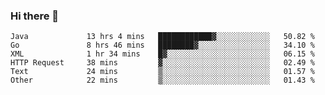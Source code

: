 ### Hi there 👋

<!--
**urzz/urzz** is a ✨ _special_ ✨ repository because its `README.md` (this file) appears on your GitHub profile.

Here are some ideas to get you started:

- 🔭 I’m currently working on ...
- 🌱 I’m currently learning ...
- 👯 I’m looking to collaborate on ...
- 🤔 I’m looking for help with ...
- 💬 Ask me about ...
- 📫 How to reach me: ...
- 😄 Pronouns: ...
- ⚡ Fun fact: ...
-->

<!--START_SECTION:waka-->

```text
Java             13 hrs 4 mins   ████████████▓░░░░░░░░░░░░   50.82 %
Go               8 hrs 46 mins   ████████▓░░░░░░░░░░░░░░░░   34.10 %
XML              1 hr 34 mins    █▓░░░░░░░░░░░░░░░░░░░░░░░   06.15 %
HTTP Request     38 mins         ▓░░░░░░░░░░░░░░░░░░░░░░░░   02.49 %
Text             24 mins         ▒░░░░░░░░░░░░░░░░░░░░░░░░   01.57 %
Other            22 mins         ▒░░░░░░░░░░░░░░░░░░░░░░░░   01.43 %
```

<!--END_SECTION:waka-->
